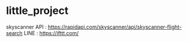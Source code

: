 # little_project
skyscanner API : https://rapidapi.com/skyscanner/api/skyscanner-flight-search
LINE : https://ifttt.com/
